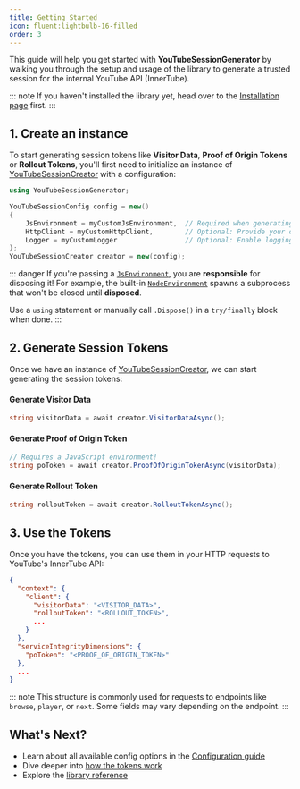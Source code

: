 ```yaml
---
title: Getting Started
icon: fluent:lightbulb-16-filled
order: 3
---
```


This guide will help you get started with **YouTubeSessionGenerator** by walking you through the setup and usage of the library to generate a trusted session for the internal YouTube API (InnerTube).

::: note
If you haven't installed the library yet, head over to the [Installation page](installation.html) first.
:::


## 1. Create an instance
To start generating session tokens like **Visitor Data**, **Proof of Origin Tokens** or **Rollout Tokens**, you'll first need to initialize an instance of [YouTubeSessionCreator](/YouTubeSessionGenerator/reference/YouTubeSessionGenerator/YouTubeSessionCreator.html) with a configuration:
```cs
using YouTubeSessionGenerator;

YouTubeSessionConfig config = new()
{
    JsEnvironment = myCustomJsEnvironment,  // Required when generating Proof of Origin Tokens
    HttpClient = myCustomHttpClient,        // Optional: Provide your own HttpClient
    Logger = myCustomLogger                 // Optional: Enable logging
};
YouTubeSessionCreator creator = new(config);
```

::: danger
If you're passing a [`JsEnvironment`](/YouTubeSessionGenerator/reference/YouTubeSessionGenerator/YouTubeSessionConfig.html#jsenvironment), you are **responsible** for disposing it! For example, the built-in [`NodeEnvironment`](/YouTubeSessionGenerator/reference/YouTubeSessionGenerator/Js/Environments/NodeEnvironment.html) spawns a subprocess that won't be closed until **disposed**.

Use a `using` statement or manually call `.Dispose()` in a `try/finally` block when done.
:::


## 2. Generate Session Tokens
Once we have an instance of [YouTubeSessionCreator](/YouTubeSessionGenerator/reference/YouTubeSessionGenerator/YouTubeSessionCreator.html), we can start generating the session tokens:

#### Generate Visitor Data
```cs
string visitorData = await creator.VisitorDataAsync();
```

#### Generate Proof of Origin Token
```cs
// Requires a JavaScript environment!
string poToken = await creator.ProofOfOriginTokenAsync(visitorData);
```

#### Generate Rollout Token
```cs
string rolloutToken = await creator.RolloutTokenAsync();
```


## 3. Use the Tokens
Once you have the tokens, you can use them in your HTTP requests to YouTube's InnerTube API:
```json
{
  "context": {
    "client": {
      "visitorData": "<VISITOR_DATA>",
      "rolloutToken": "<ROLLOUT_TOKEN>",
      ...
    }
  },
  "serviceIntegrityDimensions": {
    "poToken": "<PROOF_OF_ORIGIN_TOKEN>"
  },
  ...
}
```
::: note
This structure is commonly used for requests to endpoints like `browse`, `player`, or `next`. Some fields may vary depending on the endpoint.
:::


## What's Next?
- Learn about all available config options in the [Configuration guide](configuration.html)
- Dive deeper into [how the tokens work](../guide/#session-tokens-explained)
- Explore the [library reference](/YouTubeSessionGenerator/reference/)